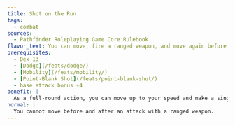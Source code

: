 ```yaml
---
title: Shot on the Run
tags:
  - combat
sources:
  - Pathfinder Roleplaying Game Core Rulebook
flavor_text: You can move, fire a ranged weapon, and move again before your foes can react.
prerequisites:
  - Dex 13
  - [Dodge](/feats/dodge/)
  - [Mobility](/feats/mobility/)
  - [Point-Blank Shot](/feats/point-blank-shot/)
  - base attack bonus +4
benefit: |
  As a full-round action, you can move up to your speed and make a single ranged attack at any point during your movement.
normal: |
  You cannot move before and after an attack with a ranged weapon.
---
```


